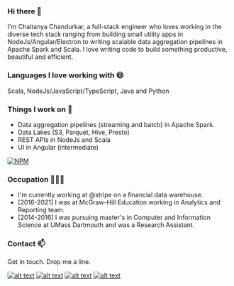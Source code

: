 ### Hi there 👋

I'm Chaitanya Chandurkar, a full-stack engineer who loves working in the diverse tech stack ranging from building small utility apps in NodeJs/Angular/Electron to writing scalable data aggregation pipelines in Apache Spark and Scala. I love writing code to build something productive, beautiful and efficient.

### Languages I love working with 😄
Scala, NodeJs/JavaScript/TypeScript, Java and Python

### Things I work on 🔭
- Data aggregation pipelines (streaming and batch) in Apache Spark.
- Data Lakes (S3, Parquet, Hive, Presto)
- REST APIs in NodeJs and Scala
- UI in Angular (intermediate)

[![NPM](https://nodei.co/npm/json-schema-to-case-class.png)](https://nodei.co/npm/json-schema-to-case-class/)

### Occupation 👨🏼‍💻
- I'm currently working at @stripe on a financial data warehouse.
- [2016-2021] I was at McGraw-Hill Education working in Analytics and Reporting team. 
- [2014-2016] I was pursuing master's in Computer and Information Science at UMass Dartmouth and was a Research Assistant.

### Contact 📫
Get in touch. Drop me a line. 

<!--
**cchandurkar/cchandurkar** is a ✨ _special_ ✨ repository because its `README.md` (this file) appears on your GitHub profile.

Here are some ideas to get you started:

- 🔭 I’m currently working on ...
- 🌱 I’m currently learning ...
- 👯 I’m looking to collaborate on ...
- 🤔 I’m looking for help with ...
- 💬 Ask me about ...
- 📫 How to reach me: ...
- 😄 Pronouns: ...
- ⚡ Fun fact: ...
-->

<!-- display the social media buttons in your README -->

[![alt text][4.1]][4]
[![alt text][1.1]][1]
[![alt text][2.1]][2]
[![alt text][3.1]][3]



<!-- links to social media icons -->
<!-- no need to change these -->

<!-- icons with padding -->

[1.1]: https://icon-icons.com/icons2/99/PNG/48/twitter_socialnetwork_17445.png (twitter icon with padding)
[2.1]: https://icon-icons.com/icons2/99/PNG/48/facebook_socialnetwork_17442.png (facebook icon with padding)
[3.1]: https://icon-icons.com/icons2/99/PNG/48/linkedin_socialnetwork_17441.png (linkedin icon with padding)
[4.1]: https://icon-icons.com/icons2/317/PNG/48/envelope-icon_34446.png (email icon with padding)

<!-- icons without padding -->

[1.2]: http://i.imgur.com/wWzX9uB.png (twitter icon without padding)
[2.2]: http://i.imgur.com/fep1WsG.png (facebook icon without padding)
[6.2]: http://i.imgur.com/9I6NRUm.png (github icon without padding)


<!-- links to your social media accounts -->
<!-- update these accordingly -->

[1]: https://www.twitter.com/cchandurkar
[2]: https://www.facebook.com/chaitanya.chandurkar
[3]: https://www.linkedin.com/in/cchandurkar/
[4]: mailto:cchandurkar@gmail.com
